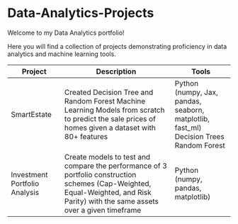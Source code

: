# Data-Analytics-Projects
Welcome to my Data Analytics portfolio!

Here you will find a collection of projects demonstrating proficiency in data analytics and machine learning tools.

**Project**|**Description**|**Tools**
---|---|---
SmartEstate|Created Decision Tree and Random Forest Machine Learning Models from scratch to predict the sale prices of homes given a dataset with 80+ features|Python (numpy, Jax, pandas, seaborn, matplotlib, fast_ml)<br>Decision Trees<br>Random Forest
Investment Portfolio Analysis|Create models to test and compare the performance of 3 portfolio construction schemes (Cap-Weighted, Equal-Weighted, and Risk Parity) with the same assets over a given timeframe|Python (numpy, pandas, matplotlib)
